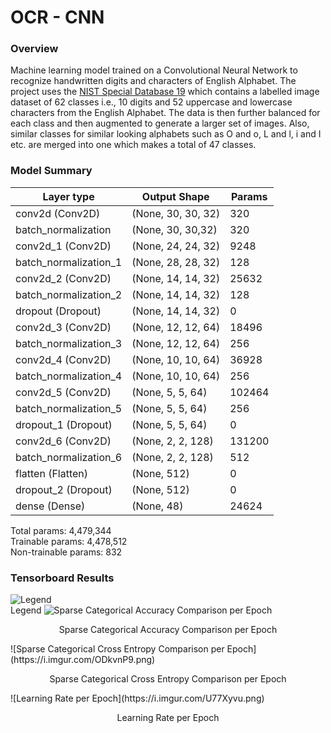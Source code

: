 # OCR - CNN
### Overview
Machine learning model trained on a Convolutional Neural Network to recognize handwritten digits and characters of English Alphabet.
The project uses the [NIST Special Database 19](https://www.nist.gov/srd/nist-special-database-19) which contains a labelled image dataset of 62 classes i.e., 10 digits and 52 uppercase and lowercase characters from the English Alphabet.
The data is then further balanced for each class and then augmented to generate a larger set of images. Also, similar classes for similar looking alphabets such as O and o, L and l, i and I etc. are merged into one which makes a total of 47 classes.

### Model Summary

**Layer type**              |         **Output Shape**	        |       **Params**  |
----------------------------|-----------------------------------|-------------------|
conv2d (Conv2D)             |       (None, 30, 30, 32)          |       320         |
batch_normalization         |       (None, 30, 30,32)           |       320         |
conv2d_1 (Conv2D)           |       (None, 24, 24, 32)          |       9248        |
batch_normalization_1       |       (None, 28, 28, 32)          |       128         |
conv2d_2 (Conv2D)           |       (None, 14, 14, 32)          |     	25632       |
batch_normalization_2       |       (None, 14, 14, 32)	        |       128         |
dropout (Dropout)           |       (None, 14, 14, 32)          |  	    0           |
conv2d_3 (Conv2D)           |       (None, 12, 12, 64) 	        |       18496       |
batch_normalization_3       |       (None, 12, 12, 64) 	        |       256         |
conv2d_4 (Conv2D)           |       (None, 10, 10, 64)	        |       36928       |
batch_normalization_4       |       (None, 10, 10, 64)  	    	|       256         |
conv2d_5 (Conv2D)           |       (None, 5, 5, 64) 	        	|       102464      |
batch_normalization_5       |       (None, 5, 5, 64) 	        	|       256         |
dropout_1 (Dropout)         |       (None, 5, 5, 64) 	        	|       0           |
conv2d_6 (Conv2D)           |       (None, 2, 2, 128) 	        |       131200      |
batch_normalization_6       |       (None, 2, 2, 128) 	        |       512         |
flatten (Flatten)           |       (None, 512)  	            	|       0           |
dropout_2 (Dropout)         |       (None, 512) 	            	|       0           |
dense (Dense)               |       (None, 48)   	            	|       24624       |

Total params: 4,479,344<br/>
Trainable params: 4,478,512<br/>
Non-trainable params: 832<br/>

### Tensorboard Results

![Legend](https://i.imgur.com/x1Lq4uA.png)<br/>
Legend
![Sparse Categorical Accuracy Comparison per Epoch](https://i.imgur.com/WLQMfPF.png)
<p align=center>Sparse Categorical Accuracy Comparison per Epoch</p>
![Sparse Categorical Cross Entropy Comparison per Epoch](https://i.imgur.com/ODkvnP9.png)
<p align=center>Sparse Categorical Cross Entropy Comparison per Epoch</p>
![Learning Rate per Epoch](https://i.imgur.com/U77Xyvu.png)
<p align=center>Learning Rate per Epoch</p>
